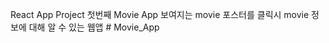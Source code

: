 React App Project 첫번째 Movie App 
보여지는 movie 포스터를 클릭시 
movie 정보에 대해 알 수 있는 웹앱 #   M o v i e _ A p p  
 